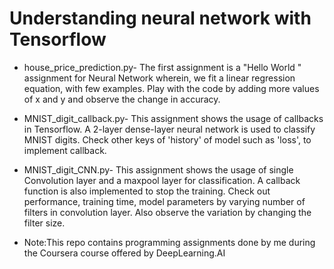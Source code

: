 # Understanding neural network with Tensorflow


- house_price_prediction.py- The first assignment is a "Hello World " assignment for Neural Network
wherein, we fit a linear regression equation, with few examples.
Play with the code by adding more values of x and y and observe the change in accuracy.

- MNIST_digit_callback.py- This assignment shows the usage of callbacks in Tensorflow. A 2-layer dense-layer neural network
is used to classify MNIST digits. Check other keys of 'history' of model such as 'loss', to implement callback.

- MNIST_digit_CNN.py- This assignment shows the usage of single Convolution layer and a maxpool layer for classification. A callback
function is also implemented to stop the training. Check out performance, training time, model parameters by varying number of filters in 
convolution layer. Also observe the variation by changing the filter size.

* Note:This repo contains programming assignments done by me during the Coursera course offered by DeepLearning.AI